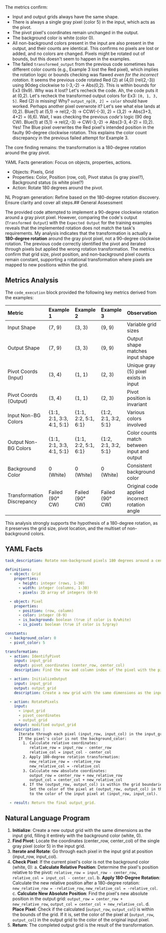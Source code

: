The metrics confirm:
- Input and output grids always have the same shape.
- There is always a single gray pixel (color 5) in the input, which acts as the pivot.
- The pivot pixel's coordinates remain unchanged in the output.
- The background color is white (color 0).
- All non-background colors present in the input are also present in the output, and their counts are identical. This confirms no pixels are lost or added, and no colors are changed. Pixels might be rotated out of bounds, but this doesn't seem to happen in the examples.
- The failed `transformed_output` from the previous code sometimes has different color counts (e.g., Example 3 lost the Red pixel), which implies the rotation logic or bounds checking was flawed *even for the incorrect rotation*. It seems the previous code rotated Red (2) at (4,0) (rel(2,-3)) using 90deg clockwise to (-3,-2) -> Abs(0,2). This is within bounds for Ex3 (9x9). Why was it lost? Let's recheck the code. Ah, the code puts it at (0,2). Let's recheck the transformed output colors for Ex3: `[0, 1, 3, 5]`. Red (2) *is* missing! Why? `output_np[0, 2] = color` should have worked. Perhaps another pixel overwrote it? Let's see what else lands at (0,2). Blue(1) at (5,1) -> rel(2,-3) -> CCW(-(-3), 2) = (3,2) -> Abs(3+3, 4+2) = (6,6). Wait, I was checking the previous *code's* logic (90 deg CW). Blue(1) at (5,1) -> rel(2,-3) -> CW(-3,-2) -> Abs(3-3, 4-2) = (0,2). Yes! The Blue pixel overwrites the Red pixel's intended position in the faulty 90-degree clockwise rotation. This explains the color count discrepancy in the previous failed attempt for Example 3.

The core finding remains: the transformation is a 180-degree rotation around the gray pivot.

YAML Facts generation:
Focus on objects, properties, actions.
- Objects: Pixels, Grid
- Properties: Color, Position (row, col), Pivot status (is gray pixel?), Background status (is white pixel?)
- Action: Rotate 180 degrees around the pivot.

NL Program generation:
Refine based on the 180-degree rotation discovery. Ensure clarity and cover all steps.## General Assessment

The provided code attempted to implement a 90-degree clockwise rotation around a gray pivot pixel. However, comparing the code's output (`Transformed Output`) with the `Expected Output` for the training examples reveals that the implemented rotation does not match the task's requirements. My analysis indicates that the transformation is actually a **180-degree rotation** around the gray pivot pixel, not a 90-degree clockwise rotation. The previous code correctly identified the pivot and iterated through pixels but applied the wrong rotation transformation. The metrics confirm that grid size, pivot position, and non-background pixel counts remain constant, supporting a rotational transformation where pixels are mapped to new positions within the grid.

## Metrics Analysis

The `code_execution` block provided the following key metrics derived from the examples:

| Metric                      | Example 1       | Example 2       | Example 3       | Observation                                     |
| :-------------------------- | :-------------- | :-------------- | :-------------- | :---------------------------------------------- |
| Input Shape                 | (7, 9)          | (3, 3)          | (9, 9)          | Variable grid sizes                             |
| Output Shape                | (7, 9)          | (3, 3)          | (9, 9)          | Output shape matches input shape                |
| Pivot Coords (Input)        | (3, 4)          | (1, 1)          | (2, 3)          | Unique gray (5) pixel exists in input         |
| Pivot Coords (Output)       | (3, 4)          | (1, 1)          | (2, 3)          | Pivot position is invariant                     |
| Input Non-BG Colors         | {1:1, 2:1, 3:3, 4:1, 5:1} | {1:1, 2:2, 5:1, 6:1} | {1:2, 2:1, 3:2, 5:1} | Various colors involved                         |
| Output Non-BG Colors        | {1:1, 2:1, 3:3, 4:1, 5:1} | {1:1, 2:2, 5:1, 6:1} | {1:2, 2:1, 3:2, 5:1} | Color counts match between input and output |
| Background Color            | 0 (White)       | 0 (White)       | 0 (White)       | Consistent background color                     |
| Transformation Discrepancy | Failed (90° CW) | Failed (90° CW) | Failed (90° CW) | Original code applied incorrect rotation angle |

This analysis strongly supports the hypothesis of a 180-degree rotation, as it preserves the grid size, pivot location, and the multiset of non-background colors.

## YAML Facts


```yaml
task_description: Rotate non-background pixels 180 degrees around a central pivot pixel.

definitions:
  - object: Grid
    properties:
      - height: integer (rows, 1-30)
      - width: integer (columns, 1-30)
      - pixels: 2D array of integers (0-9)

  - object: Pixel
    properties:
      - position: (row, column)
      - color: integer (0-9)
      - is_background: boolean (true if color is 0/white)
      - is_pivot: boolean (true if color is 5/gray)

constants:
  - background_color: 0
  - pivot_color: 5

transformation:
  - action: IdentifyPivot
    input: input_grid
    output: pivot_coordinates (center_row, center_col)
    description: Find the row and column index of the pixel with the pivot_color (5). Assume exactly one exists.

  - action: InitializeOutput
    input: input_grid
    output: output_grid
    description: Create a new grid with the same dimensions as the input_grid, filled entirely with the background_color (0).

  - action: RotatePixels
    input:
      - input_grid
      - pivot_coordinates
      - output_grid
    output: modified output_grid
    description: |
      Iterate through each pixel (input_row, input_col) in the input_grid.
      If the pixel's color is not the background_color:
        1. Calculate relative coordinates:
           relative_row = input_row - center_row
           relative_col = input_col - center_col
        2. Apply 180-degree rotation transformation:
           new_relative_row = -relative_row
           new_relative_col = -relative_col
        3. Calculate new absolute coordinates:
           output_row = center_row + new_relative_row
           output_col = center_col + new_relative_col
        4. If the (output_row, output_col) is within the grid boundaries:
           Set the color of the pixel at (output_row, output_col) in the output_grid
           to the color of the input pixel at (input_row, input_col).

  - result: Return the final output_grid.
```


## Natural Language Program

1.  **Initialize**: Create a new output grid with the same dimensions as the input grid, filling it entirely with the background color (white, 0).
2.  **Find Pivot**: Locate the coordinates (center_row, center_col) of the single gray pixel (color 5) in the input grid.
3.  **Iterate and Rotate**: Go through each pixel in the input grid at position (input_row, input_col).
4.  **Check Pixel**: If the current pixel's color is not the background color (white, 0):
    a.  **Calculate Relative Position**: Determine the pixel's position relative to the pivot: `relative_row = input_row - center_row`, `relative_col = input_col - center_col`.
    b.  **Apply 180-Degree Rotation**: Calculate the new relative position after a 180-degree rotation: `new_relative_row = -relative_row`, `new_relative_col = -relative_col`.
    c.  **Calculate New Absolute Position**: Find the pixel's new absolute position in the output grid: `output_row = center_row + new_relative_row`, `output_col = center_col + new_relative_col`.
    d.  **Place Pixel**: Check if the calculated (`output_row`, `output_col`) is within the bounds of the grid. If it is, set the color of the pixel at (`output_row`, `output_col`) in the output grid to the color of the original input pixel.
5.  **Return**: The completed output grid is the result of the transformation.